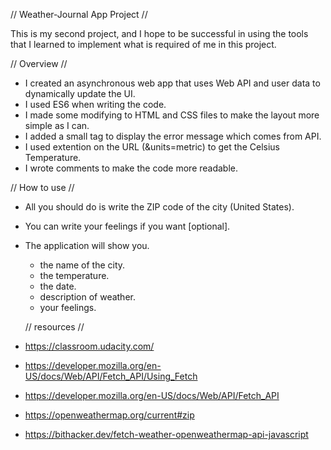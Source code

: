 // Weather-Journal App Project //

  This is my second project, and I hope to be successful in using the tools that I learned to implement what is required of me in this project.

 
 // Overview // 

* I created an asynchronous web app that uses Web API and user data to dynamically update the UI. 
* I used ES6 when writing the code.
* I made some modifying to HTML and CSS files to make the layout more simple as I can.
* I added a small tag to display the error message which comes from API.
* I used extention on the URL (&units=metric) to get the Celsius Temperature.
* I wrote comments to make the code more readable.

 // How to use // 

* All you should do is write the ZIP code of the city (United States).
* You can write your feelings if you want [optional].
* The application will show you.
  - the name of the city. 
  - the temperature.
  - the date.
  - description of weather.
  - your feelings.

  // resources // 

* https://classroom.udacity.com/
* https://developer.mozilla.org/en-US/docs/Web/API/Fetch_API/Using_Fetch
* https://developer.mozilla.org/en-US/docs/Web/API/Fetch_API
* https://openweathermap.org/current#zip
* https://bithacker.dev/fetch-weather-openweathermap-api-javascript